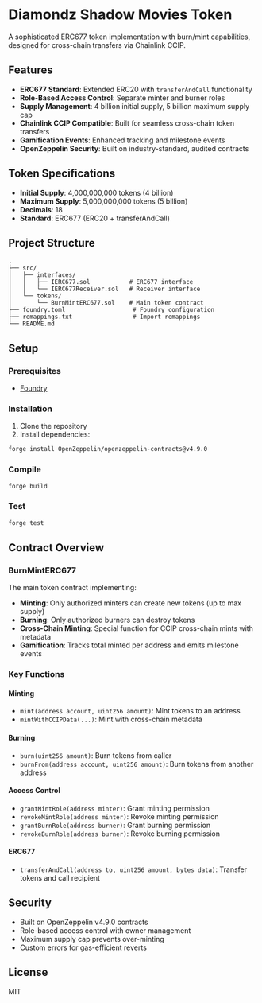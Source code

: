 # Diamondz Shadow Movies Token

A sophisticated ERC677 token implementation with burn/mint capabilities, designed for cross-chain transfers via Chainlink CCIP.

## Features

- **ERC677 Standard**: Extended ERC20 with `transferAndCall` functionality
- **Role-Based Access Control**: Separate minter and burner roles
- **Supply Management**: 4 billion initial supply, 5 billion maximum supply cap
- **Chainlink CCIP Compatible**: Built for seamless cross-chain token transfers
- **Gamification Events**: Enhanced tracking and milestone events
- **OpenZeppelin Security**: Built on industry-standard, audited contracts

## Token Specifications

- **Initial Supply**: 4,000,000,000 tokens (4 billion)
- **Maximum Supply**: 5,000,000,000 tokens (5 billion)
- **Decimals**: 18
- **Standard**: ERC677 (ERC20 + transferAndCall)

## Project Structure

```
.
├── src/
│   ├── interfaces/
│   │   ├── IERC677.sol           # ERC677 interface
│   │   └── IERC677Receiver.sol   # Receiver interface
│   └── tokens/
│       └── BurnMintERC677.sol    # Main token contract
├── foundry.toml                   # Foundry configuration
├── remappings.txt                 # Import remappings
└── README.md
```

## Setup

### Prerequisites

- [Foundry](https://book.getfoundry.sh/getting-started/installation)

### Installation

1. Clone the repository
2. Install dependencies:

```bash
forge install OpenZeppelin/openzeppelin-contracts@v4.9.0
```

### Compile

```bash
forge build
```

### Test

```bash
forge test
```

## Contract Overview

### BurnMintERC677

The main token contract implementing:

- **Minting**: Only authorized minters can create new tokens (up to max supply)
- **Burning**: Only authorized burners can destroy tokens
- **Cross-Chain Minting**: Special function for CCIP cross-chain mints with metadata
- **Gamification**: Tracks total minted per address and emits milestone events

### Key Functions

#### Minting
- `mint(address account, uint256 amount)`: Mint tokens to an address
- `mintWithCCIPData(...)`: Mint with cross-chain metadata

#### Burning
- `burn(uint256 amount)`: Burn tokens from caller
- `burnFrom(address account, uint256 amount)`: Burn tokens from another address

#### Access Control
- `grantMintRole(address minter)`: Grant minting permission
- `revokeMintRole(address minter)`: Revoke minting permission
- `grantBurnRole(address burner)`: Grant burning permission
- `revokeBurnRole(address burner)`: Revoke burning permission

#### ERC677
- `transferAndCall(address to, uint256 amount, bytes data)`: Transfer tokens and call recipient

## Security

- Built on OpenZeppelin v4.9.0 contracts
- Role-based access control with owner management
- Maximum supply cap prevents over-minting
- Custom errors for gas-efficient reverts

## License

MIT
